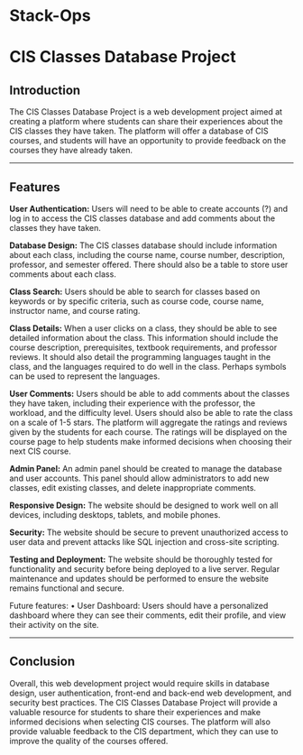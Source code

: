 # Stack-Ops

# CIS Classes Database Project
## Introduction
The CIS Classes Database Project is a web development project aimed at creating a platform where students can share their experiences about the CIS classes they have taken. The platform will offer a database of CIS courses, and students will have an opportunity to provide feedback on the courses they have already taken.
________________________________________
## Features
**User Authentication:** Users will need to be able to create accounts (?) and log in to access the CIS classes database and add comments about the classes they have taken.

**Database Design:** The CIS classes database should include information about each class, including the course name, course number, description, professor, and semester offered. There should also be a table to store user comments about each class.

**Class Search:** Users should be able to search for classes based on keywords or by specific criteria, such as course code, course name, instructor name, and course rating.

**Class Details:** When a user clicks on a class, they should be able to see detailed information about the class. This information should include the course description, prerequisites, textbook requirements, and professor reviews. It should also detail the programming languages taught in the class, and the languages required to do well in the class. Perhaps symbols can be used to represent the languages.

**User Comments:** Users should be able to add comments about the classes they have taken, including their experience with the professor, the workload, and the difficulty level. Users should also be able to rate the class on a scale of 1-5 stars. The platform will aggregate the ratings and reviews given by the students for each course. The ratings will be displayed on the course page to help students make informed decisions when choosing their next CIS course.

**Admin Panel:** An admin panel should be created to manage the database and user accounts. This panel should allow administrators to add new classes, edit existing classes, and delete inappropriate comments.

**Responsive Design:** The website should be designed to work well on all devices, including desktops, tablets, and mobile phones.

**Security:** The website should be secure to prevent unauthorized access to user data and prevent attacks like SQL injection and cross-site scripting.

**Testing and Deployment:** The website should be thoroughly tested for functionality and security before being deployed to a live server. Regular maintenance and updates should be performed to ensure the website remains functional and secure.


Future features:
•	User Dashboard: Users should have a personalized dashboard where they can see their comments, edit their profile, and view their activity on the site.
________________________________________
## Conclusion
Overall, this web development project would require skills in database design, user authentication, front-end and back-end web development, and security best practices.
The CIS Classes Database Project will provide a valuable resource for students to share their experiences and make informed decisions when selecting CIS courses. The platform will also provide valuable feedback to the CIS department, which they can use to improve the quality of the courses offered.
